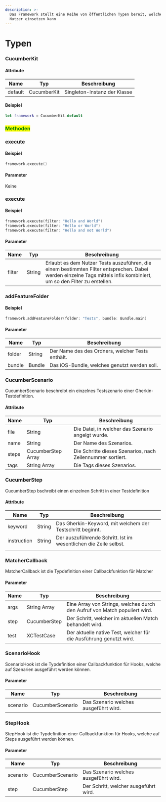 ```yaml
---
description: >-
  Das Framework stellt eine Reihe von öffentlichen Typen bereit, welche der
  Nutzer einsetzen kann
---
```


# Typen

### **CucumberKit**

#### Attribute

| Name    | Typ         | Beschreibung                 |
| ------- | ----------- | ---------------------------- |
| default | CucumberKit | Singleton-Instanz der Klasse |

#### Beispiel

```swift
let framework = CucumberKit.default
```



### <mark style="color:green;">**Methoden**</mark>

### execute

#### Beispiel

```swift
framework.execute()
```

#### Parameter

Keine

### execute

#### Beispiel

```swift
framework.execute(filter: "Hello and World")
framework.execute(filter: "Hello or World")
framework.execute(filter: "Hello and not World")
```

#### Parameter

| Name   | Typ    | Beschreibung                                                                                                                                                          |
| ------ | ------ | --------------------------------------------------------------------------------------------------------------------------------------------------------------------- |
| filter | String | Erlaubt es dem Nutzer Tests auszuführen, die einem bestimmten FIlter entsprechen. Dabei werden einzelne Tags mittels infix kombiniert, um so den FIlter zu erstellen. |

### addFeatureFolder

#### Beispiel

```swift
framework.addFeatureFolder(folder: "Tests", bundle: Bundle.main)
```

#### Parameter

| Name   | Typ    | Beschreibung                                     |
| ------ | ------ | ------------------------------------------------ |
| folder | String | Der Name des des Ordners, welcher Tests enthält. |
| bundle | Bundle | Das iOS-Bundle, welches genutzt werden soll.     |

### CucumberScenario

CucumberScenario beschreibt ein einzelnes Testszenario einer Gherkin-Testdefinition.

#### Attribute

| Name  | Typ                | Beschreibung                                               |
| ----- | ------------------ | ---------------------------------------------------------- |
| file  | String             | Die Datei, in welcher das Szenario angelgt wurde.          |
| name  | String             | Der Name des Szenarios.                                    |
| steps | CucumberStep Array | Die Schritte dieses Szenarios, nach Zeilennummer sortiert. |
| tags  | String Array       | Die Tags dieses Szenarios.                                 |

### CucumberStep

CucumberStep bschreibt einen einzelnen Schritt in einer Testdefinition

#### Attribute

| Name        | Typ    | Beschreibung                                                     |
| ----------- | ------ | ---------------------------------------------------------------- |
| keyword     | String | Das Gherkin-Keyword, mit welchem der Testschritt beginnt.        |
| instruction | String | Der auszuführende Schritt. Ist im wesentlichen die Zeile selbst. |
|             |        |                                                                  |

### MatcherCallback

MatcherCallback ist die Typdefinition einer Callbackfunktion für Matcher

#### Parameter

| Name | Typ          | Beschreibung                                                               |
| ---- | ------------ | -------------------------------------------------------------------------- |
| args | String Array | Eine Array von Strings, welches durch den Aufruf von Match populiert wird. |
| step | CucumberStep | Der Schritt, welcher im aktuellen Match behandelt wird.                    |
| test | XCTestCase   | Der aktuelle native Test, welcher für die Ausführung genutzt wird.         |

### ScenarioHook

ScenarioHook ist die Typdefinition einer Callbackfunktion für Hooks, welche auf Szenarien ausgeführt werden können.

#### Parameter

| Name     | Typ              | Beschreibung                          |
| -------- | ---------------- | ------------------------------------- |
| scenario | CucumberScenario | Das Szenario welches ausgeführt wird. |

### StepHook

StepHook ist die Typdefinition einer Callbackfunktion für Hooks, welche auf Steps ausgeführt werden können.

#### Parameter

| Name     | Typ              | Beschreibung                          |
| -------- | ---------------- | ------------------------------------- |
| scenario | CucumberScenario | Das Szenario welches ausgeführt wird. |
| step     | CucumberStep     | Der Schritt, welcher ausgeführt wird. |

